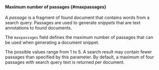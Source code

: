 #### Maximum number of passages {#maxpassages}

A _passage_ is a fragment of found document that contains words from a search query. Passages are used to generate _snippets_ that are text annotations to found documents.

The `maxpassages` field defines the maximum number of passages that can be used when generating a document snippet.

The possible values range from 1 to 5. A search result may contain fewer passages than specified by this parameter. By default, a maximum of four passages with search query text is returned per document.